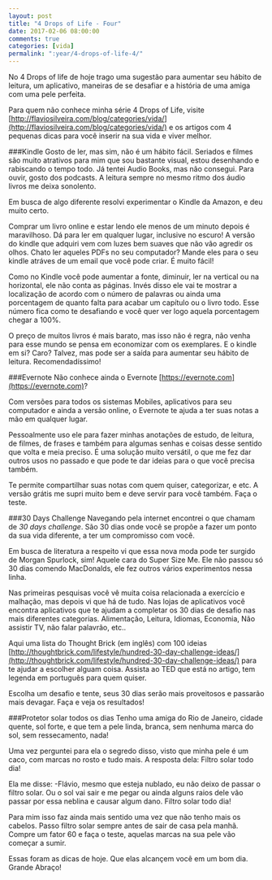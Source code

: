 ```yaml
---
layout: post
title: "4 Drops of Life - Four"
date: 2017-02-06 08:00:00
comments: true
categories: [vida]
permalink: ":year/4-drops-of-life-4/"
---
```

No 4 Drops of life de hoje trago uma sugestão para aumentar seu hábito de leitura, um aplicativo, maneiras de se desafiar e a história de uma amiga com uma pele perfeita.

Para quem não conhece minha série 4 Drops of Life, visite [http://flaviosilveira.com/blog/categories/vida/](http://flaviosilveira.com/blog/categories/vida/) e os artigos com 4 pequenas dicas para você inserir na sua vida e viver melhor.

###Kindle
Gosto de ler, mas sim, não é um hábito fácil. Seriados e filmes são muito atrativos para mim que sou bastante visual, estou desenhando e rabiscando o tempo todo. Já tentei Audio Books, mas não consegui. Para ouvir, gosto dos podcasts. A leitura sempre no mesmo ritmo dos áudio livros me deixa sonolento.

Em busca de algo diferente resolvi experimentar o Kindle da Amazon, e deu muito certo.
<!--more-->
Comprar um livro online e estar lendo ele menos de um minuto depois é maravilhoso. Dá para ler em qualquer lugar, inclusive no escuro! A versão do kindle que adquiri vem com luzes bem suaves que não vão agredir os olhos. Chato ler aqueles PDFs no seu computador? Mande eles para o seu kindle atráves de um email que você pode criar. É muito fácil!

Como no Kindle você pode aumentar a fonte, diminuir, ler na vertical ou na horizontal, ele não conta as páginas. Invés disso ele vai te mostrar a localização de acordo com o número de palavras ou ainda uma porcentagem de quanto falta para acabar um capítulo ou o livro todo. Esse número fica como te desafiando e você quer ver logo aquela porcentagem chegar a 100%.

O preço de muitos livros é mais barato, mas isso não é regra, não venha para esse mundo se pensa em economizar com os exemplares. E o kindle em si? Caro? Talvez, mas pode ser a saída para aumentar seu hábito de leitura. Recomendadíssimo!

###Evernote
Não conhece ainda o Evernote [https://evernote.com](https://evernote.com)?

Com versões para todos os sistemas Mobiles, aplicativos para seu computador e ainda a versão online, o Evernote te ajuda a ter suas notas a mão em qualquer lugar.

Pessoalmente uso ele para fazer minhas anotações de estudo, de leitura, de filmes, de frases e também para algumas senhas e coisas desse sentido que volta e meia preciso. É uma solução muito versátil, o que me fez dar outros usos no passado e que pode te dar ideias para  o que você precisa também. 

Te permite compartilhar suas notas com quem quiser, categorizar, e etc. A versão grátis me supri muito bem e deve servir para você também. Faça o teste.

###30 Days Challenge
Navegando pela internet encontrei o que chamam de *30 days challenge*. São 30 dias onde você se propõe a fazer um ponto da sua vida diferente, a ter um compromisso com você. 

Em busca de literatura a respeito vi que essa nova moda pode ter surgido de Morgan Spurlock, sim! Aquele cara do Super Size Me. Ele não passou só 30 dias comendo MacDonalds, ele fez outros vários experimentos nessa linha.

Nas primeiras pesquisas você vê muita coisa relacionada a exercício e malhação, mas depois vi que há de tudo. Nas lojas de aplicativos você encontra aplicativos que te ajudam a completar os 30 dias de desafio nas mais diferentes categorias. Alimentação, Leitura, Idiomas, Economia, Não assistir TV, não falar palavrão, etc..

Aqui uma lista do Thought Brick (em inglês) com 100 ideias [http://thoughtbrick.com/lifestyle/hundred-30-day-challenge-ideas/](http://thoughtbrick.com/lifestyle/hundred-30-day-challenge-ideas/) para te ajudar a escolher alguam coisa. Assista ao TED que está no artigo, tem legenda em português para quem quiser.

Escolha um desafio e tente, seus 30 dias serão mais proveitosos e passarão mais devagar. Faça e veja os resultados!

###Protetor solar todos os dias
Tenho uma amiga do Rio de Janeiro, cidade quente, sol forte, e que tem a pele linda, branca, sem nenhuma marca do sol, sem ressecamento, nada!

Uma vez perguntei para ela o segredo disso, visto que minha pele é um caco, com marcas no rosto e tudo mais. A resposta dela: Filtro solar todo dia!

Ela me disse: -Flávio, mesmo que esteja nublado, eu não deixo de passar o filtro solar. Ou o sol vai sair e me pegar ou ainda alguns raios dele vão passar por essa neblina e causar algum dano. Filtro solar todo dia!

Para mim isso faz ainda mais sentido uma vez que não tenho mais os cabelos. Passo filtro solar sempre antes de sair de casa pela manhã. Compre um fator 60 e faça o teste, aquelas marcas na sua pele vão começar a sumir.

Essas foram as dicas de hoje. Que elas alcançem você em um bom dia. Grande Abraço!